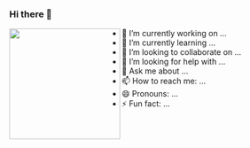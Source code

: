 ### Hi there 👋

<p>
<img align="left" height="200" src="https://media.giphy.com/media/ao9DUiTKH60XS/giphy.gif"/>
</p>

- 🔭 I’m currently working on ...
- 🌱 I’m currently learning ...
- 👯 I’m looking to collaborate on ...
- 🤔 I’m looking for help with ...
- 💬 Ask me about ...
- 📫 How to reach me: ...
- 😄 Pronouns: ...
- ⚡ Fun fact: ...

